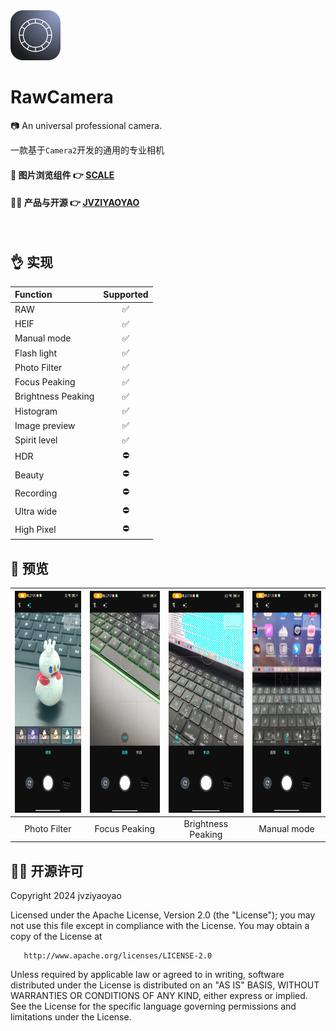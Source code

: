 <img src="doc/image/logo.svg" height="80" width="80"/>

# RawCamera

📷 An universal professional camera.

一款基于`Camera2`开发的通用的专业相机

#### 📝 图片浏览组件 👉 [SCALE](https://github.com/jvziyaoyao/scale)

#### 👨‍💻 产品与开源 👉 [JVZIYAOYAO](https://www.jvziyaoyao.com)

<br/>

👌 实现
--------
| Function           | Supported |
|:-------------------|:---------:|
| RAW                |     ✅     |
| HEIF               |     ✅     |
| Manual mode        |     ✅     |
| Flash light        |     ✅     |
| Photo Filter       |     ✅     |
| Focus Peaking      |     ✅     |
| Brightness Peaking |     ✅     |
| Histogram          |     ✅     |
| Image preview      |     ✅     |
| Spirit level       |     ✅     |
| HDR                |     ⛔     |
| Beauty             |     ⛔     |
| Recording          |     ⛔     |
| Ultra wide         |     ⛔     |
| High Pixel         |     ⛔️     |


🧐 预览
--------
<!-- | ![](doc/image/camera_filter.jpg) | ![](doc/image/focus_peeking.jpg) | ![](doc/image/brightness_peeking.jpg) | ![](doc/image/manual_mode.jpg)    |
|----------------------------------|----------------------------------|---------------------------------------|-----------------------------------|
| Photo Filter                     | Focus Peaking                    | Brightness Peaking                    | Manual mode                       | -->


| <img src="doc/image/camera_filter.jpg" height="355" width="160"/> | <img src="doc/image/focus_peeking.jpg" height="355" width="160"/> | <img src="doc/image/brightness_peeking.jpg" height="355" width="160"/> | <img src="doc/image/manual_mode.jpg" height="355" width="160"/> |
|:-----:|:-----:|:-----:|:-----:|
| Photo Filter | Focus Peaking | Brightness Peaking  | Manual mode |

<!-- <img src="doc/image/brightness_peeking.jpg" height="444" width="200"/> -->
<!-- <img src="doc/image/manual_mode.jpg" height="444" width="200"/> -->


🕵️‍♀️ 开源许可
--------
Copyright 2024 jvziyaoyao

Licensed under the Apache License, Version 2.0 (the "License");
you may not use this file except in compliance with the License.
You may obtain a copy of the License at

       http://www.apache.org/licenses/LICENSE-2.0

Unless required by applicable law or agreed to in writing, software
distributed under the License is distributed on an "AS IS" BASIS,
WITHOUT WARRANTIES OR CONDITIONS OF ANY KIND, either express or implied.
See the License for the specific language governing permissions and
limitations under the License.
